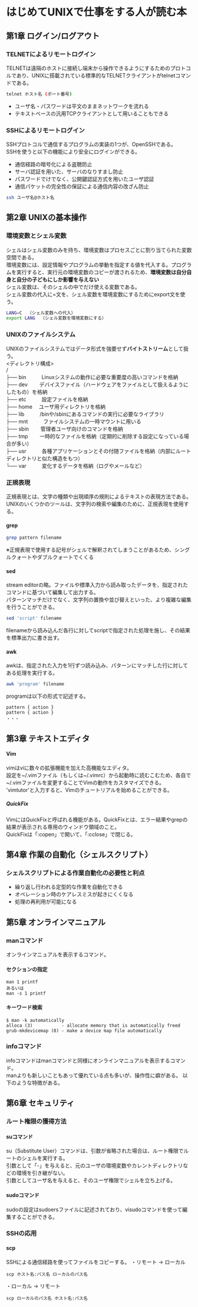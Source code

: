 # はじめてUNIXで仕事をする人が読む本
## 第1章 ログイン/ログアウト
### TELNETによるリモートログイン
TELNETは遠隔のホストに接続し端末から操作できるようにするためのプロトコルであり、UNIXに搭載されている標準的なTELNETクライアントがtelnetコマンドである。
```sh
telnet ホスト名 (ポート番号)
```
* ユーザ名・パスワードは平文のままネットワークを流れる  
* テキストベースの汎用TCPクライアントとして用いることもできる

### SSHによるリモートログイン
SSHプロトコルで通信するプログラムの実装の1つが、OpenSSHである。  
SSHを使うと以下の機能により安全にログインができる。  
* 通信経路の暗号化による盗聴防止
* サーバ認証を用いた、サーバのなりすまし防止
* パスワードでけでなく、公開鍵認証方式を用いたユーザ認証
* 通信パケットの完全性の保証による通信内容の改ざん防止
```sh
ssh ユーザ名@ホスト名
```

## 第2章 UNIXの基本操作
### 環境変数とシェル変数
シェルはシェル変数のみを持ち、環境変数はプロセスごとに割り当てられた変数空間である。  
環境変数には、設定情報やプログラムの挙動を指定する値を代入する。プログラムを実行すると、実行元の環境変数のコピーが渡されるため、**環境変数は自分自身と自分の子どもにしか影響を与えない**  
シェル変数は、そのシェルの中でだけ使える変数である。  
シェル変数の代入に=文を、シェル変数を環境変数にするためにexport文を使う。  
```sh
LANG=C  （シェル変数への代入）
export LANG  （シェル変数を環境変数にする）
```

### UNIXのファイルシステム
UNIXのファイルシステムではデータ形式を強要せず**バイトストリーム**として扱う。  
<ディレクトリ構成>  
/  
├── bin　　　Linuxシステムの動作に必要な重要度の高いコマンドを格納  
├── dev　　  デバイスファイル（ハードウェアをファイルとして扱えるようにしたもの）を格納  
├── etc　　　設定ファイルを格納  
├── home　  ユーザ用ディレクトリを格納  
├── lib　　　/binや/sbinにあるコマンドの実行に必要なライブラリ  
├── mnt　　　ファイルシステムの一時マウントに用いる  
├── sbin　　 管理者ユーザ向けのコマンドを格納  
├── tmp　　  一時的なファイルを格納（定期的に削除する設定になっている場合が多い）  
├── usr　　　各種アプリケーションとその付随ファイルを格納（内部にルートディレクトリと似た構造をもつ）  
└── var　　　変化するデータを格納（ログやメールなど）  

### 正規表現
正規表現とは、文字の種類や出現順序の規則によるテキストの表現方法である。  
UNIXのいくつかのツールは、文字列の検索や編集のために、正規表現を使用する。  

#### grep
```sh
grep pattern filename
```
※正規表現で使用する記号がシェルで解釈されてしまうことがあるため、シングルクォートやダブルクォートでくくる

#### sed
stream editorの略。ファイルや標準入力から読み取ったデータを、指定されたコマンドに基づいて編集して出力する。  
パターンマッチだけでなく、文字列の置換や並び替えといった、より複雑な編集を行うことができる。  
```sh
sed 'script' filename
```
filenameから読み込んだ各行に対してscriptで指定された処理を施し、その結果を標準出力に書き出す。  

#### awk
awkは、指定された入力を1行ずつ読み込み、パターンにマッチした行に対してある処理を実行する。  
```sh
awk 'program' filename
```
programは以下の形式で記述する。
```
pattern { action }
pattern { action }
・・・
```

## 第3章 テキストエディタ
#### Vim
vimはviに数々の拡張機能を加えた高機能なエディタ。  
設定を~/.vimファイル（もしくは~/.vimrc）から起動時に読むこむため、各自で~/.vimファイルを変更することでVimの動作をカスタマイズできる。  
'vimtutor'と入力すると、Vimのチュートリアルを始めることができる。

##### QuickFix
VimにはQuickFixと呼ばれる機能がある。QuickFixとは、エラー結果やgrepの結果が表示される専用のウィンドウ領域のこと。  
QuickFixは「:copen」で開いて、「:cclose」で閉じる。  

## 第4章 作業の自動化（シェルスクリプト）
### シェルスクリプトによる作業自動化の必要性と利点
* 繰り返し行われる定型的な作業を自動化できる  
* オペレーション時のケアレスミスが起きにくくなる  
* 処理の再利用が可能になる  

## 第5章 オンラインマニュアル
### manコマンド
オンラインマニュアルを表示するコマンド。
#### セクションの指定
```
man 1 printf
あるいは
man -s 1 printf
```
#### キーワード検索
```
$ man -k automatically
alloca (3)           - allocate memory that is automatically freed
grub-mkdevicemap (8) - make a device map file automatically
```
### infoコマンド
infoコマンドはmanコマンドと同様にオンラインマニュアルを表示するコマンド。  
manよりも新しいこともあって優れている点も多いが、操作性に癖がある。
以下のような特徴がある。  

## 第6章 セキュリティ
### ルート権限の獲得方法
#### suコマンド
su（Substitute User）コマンドは、引数が省略された場合は、ルート権限でルートのシェルを実行する。  
引数として「-」を与えると、元のユーザの環境変数やカレントディレクトリなどの環境を引き継がない。  
引数としてユーザ名を与えると、そのユーザ権限でシェルを立ち上げる。  
#### sudoコマンド
sudoの設定はsudoersファイルに記述されており、visudoコマンドを使って編集することができる。

### SSHの応用
#### scp
SSHによる通信経路を使ってファイルをコピーする。
・リモート → ローカル
```
scp ホスト名:パス名 ローカルのパス名
```
・ローカル → リモート
```
scp ローカルのパス名 ホスト名:パス名
```
